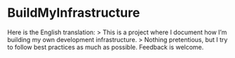 # BuildMyInfrastructure
Here is the English translation:  > This is a project where I document how I’m building my own development infrastructure. > Nothing pretentious, but I try to follow best practices as much as possible. Feedback is welcome.

